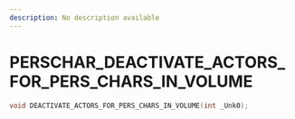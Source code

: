 ```yaml
---
description: No description available 
---
```


# PERSCHAR\_DEACTIVATE_ACTORS_FOR_PERS_CHARS_IN_VOLUME

```cpp
void DEACTIVATE_ACTORS_FOR_PERS_CHARS_IN_VOLUME(int _Unk0);
```